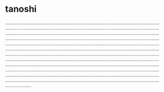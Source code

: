 # tanoshi

.....................................................................................................................................................................................................................................................................................................................................................................................................................................................................................................................................................................................................................................................................................................................................................................................................................................................................................................................................................................................................................................................................................................................................................................................................................................................................................................................................................................................................................................................................................................................................................................